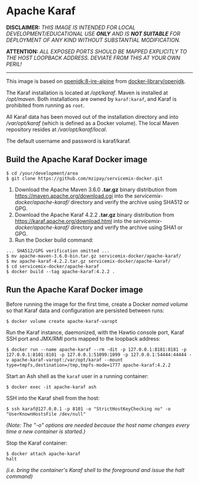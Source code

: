 # Apache Karaf

**DISCLAIMER:** *THIS IMAGE IS INTENDED FOR LOCAL
DEVELOPMENT/EDUCATIONAL USE __ONLY__ AND IS __NOT SUITABLE__ FOR
DEPLOYMENT OF ANY KIND WITHOUT SUBSTANTIAL MODIFICATION.*

**ATTENTION:** *ALL EXPOSED PORTS SHOULD BE MAPPED EXPLICITLY TO THE
HOST LOOPBACK ADDRESS. DEVIATE FROM THIS AT YOUR OWN PERIL!*

------------------------------------------------------------------------

This image is based on [openjdk:8-jre-alpine](
https://hub.docker.com/_/openjdk) from [docker-library/openjdk](
https://github.com/docker-library/openjdk).

The Karaf installation is located at */opt/karaf*. Maven is installed at
*/opt/maven*. Both installations are owned by ``karaf:karaf``, and Karaf
is prohibited from running as ``root``.

All Karaf data has been moved out of the installation directory and into
*/var/opt/karaf* (which is defined as a Docker volume). The local Maven
repository resides at */var/opt/karaf/local*.

The default username and password is karaf/karaf.

## Build the Apache Karaf Docker image

```shell
$ cd /your/development/area
$ git clone https://github.com/mzipay/servicemix-docker.git
```

1. Download the Apache Maven 3.6.0 **.tar.gz** binary distribution from
   https://maven.apache.org/download.cgi into the
   *servicemix-docker/apache-karaf/* directory and verify the
   archive using SHA512 or GPG.
2. Download the Apache Karaf 4.2.2 **.tar.gz** binary distribution
   from https://karaf.apache.org/download.html into the
   *servicemix-docker/apache-karaf/* directory and verify the
   archive using SHA1 or GPG.
3. Run the Docker build command:

```shell
... SHA512/GPG verification omitted ...
$ mv apache-maven-3.6.0-bin.tar.gz servicemix-docker/apache-karaf/
$ mv apache-karaf-4.2.2.tar.gz servicemix-docker/apache-karaf/
$ cd servicemix-docker/apache-karaf
$ docker build --tag apache-karaf:4.2.2 .
```

## Run the Apache Karaf Docker image

Before running the image for the first time, create a Docker *named
volume* so that Karaf data and configuration are persisted between runs:
```shell
$ docker volume create apache-karaf-varopt
```

Run the Karaf instance, daemonized, with the Hawtio console port, Karaf
SSH port and JMX/RMI ports mapped to the loopback address:
```shell
$ docker run --name apache-karaf --rm -dit -p 127.0.0.1:8181:8181 -p 127.0.0.1:8101:8101 -p 127.0.0.1:51099:1099 -p 127.0.0.1:54444:44444 -v apache-karaf-varopt:/var/opt/karaf --mount type=tmpfs,destination=/tmp,tmpfs-mode=1777 apache-karaf:4.2.2
```

Start an Ash shell as the ``karaf`` user in a running container:
```shell
$ docker exec -it apache-karaf ash
```

SSH into the Karaf shell from the host:
```shell
$ ssh karaf@127.0.0.1 -p 8101 -o "StrictHostKeyChecking no" -o "UserKnownHostsFile /dev/null"
```
*(Note: The "-o" options are needed because the host name changes every
time a new container is started.)*

Stop the Karaf container:
```shell
$ docker attach apache-karaf
halt
```
*(i.e. bring the container's Karaf shell to the foreground and issue the
halt command)*

